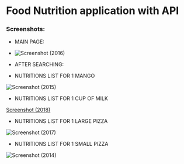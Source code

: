 <h1>Food Nutrition application with API</h1>

<h3>Screenshots:</h3>

- MAIN PAGE:
- ![Screenshot (2016)](https://user-images.githubusercontent.com/63870023/157094463-6d9c48da-463e-401f-ace3-9d0cb4c5baeb.png)

- AFTER SEARCHING:
- NUTRITIONS LIST FOR 1 MANGO

![Screenshot (2015)](https://user-images.githubusercontent.com/63870023/157094609-49fd2f71-c63f-476e-8277-fa19fe457b7f.png)

- NUTRITIONS LIST FOR 1 CUP OF MILK

[Screenshot (2018)](https://user-images.githubusercontent.com/63870023/157094659-d149c2ec-26c7-41a1-8b63-643c497e6911.png)

- NUTRITIONS LIST FOR 1 LARGE PIZZA

![Screenshot (2017)](https://user-images.githubusercontent.com/63870023/157094787-2601c09b-d302-464a-9126-f60ae8113af7.png)

- NUTRITIONS LIST FOR 1 SMALL PIZZA

![Screenshot (2014)](https://user-images.githubusercontent.com/63870023/157094842-800cb2b6-f22e-4e73-a520-2272eee653d3.png)
